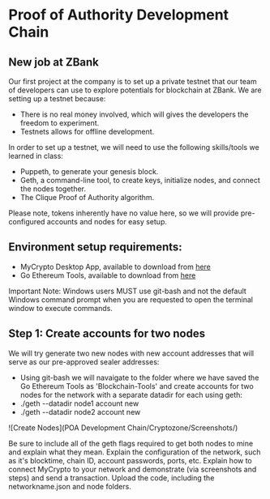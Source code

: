 # Proof of Authority Development Chain

## New job at ZBank
Our first project at the company is to set up a private testnet that our team of developers can use to explore potentials for blockchain at ZBank. We are setting up a testnet because:
- There is no real money involved, which will gives the developers the freedom to experiment.
- Testnets allows for offline development.

In order to set up a testnet, we will need to use the following skills/tools we learned in class:

- Puppeth, to generate your genesis block.
- Geth, a command-line tool, to create keys, initialize nodes, and connect the nodes together.
- The Clique Proof of Authority algorithm.

Please note, tokens inherently have no value here, so we will provide pre-configured accounts and nodes for easy setup.

## Environment setup requirements:

- MyCrypto Desktop App, available to download from [here](https://download.mycrypto.com/)
- Go Ethereum Tools, available to download from [here](https://geth.ethereum.org/downloads/)

Important Note: Windows users MUST use git-bash and not the default Windows command prompt when you are requested to open the terminal window to execute commands.

## Step 1: Create accounts for two nodes
We will try generate two new nodes with new account addresses that will serve as our pre-approved sealer addresses:
- Using git-bash we will navaigate to the folder where we have saved the Go Ethereum Tools as 'Blockchain-Tools' and create accounts for two nodes for the network with a separate datadir for each using geth:
 - ./geth --datadir node1 account new
 - ./geth --datadir node2 account new

![Create Nodes](POA Development Chain/Cryptozone/Screenshots/)




Be sure to include all of the geth flags required to get both nodes to mine and explain what they mean.
Explain the configuration of the network, such as it's blocktime, chain ID, account passwords, ports, etc.
Explain how to connect MyCrypto to your network and demonstrate (via screenshots and steps) and send a transaction.
Upload the code, including the networkname.json and node folders.
